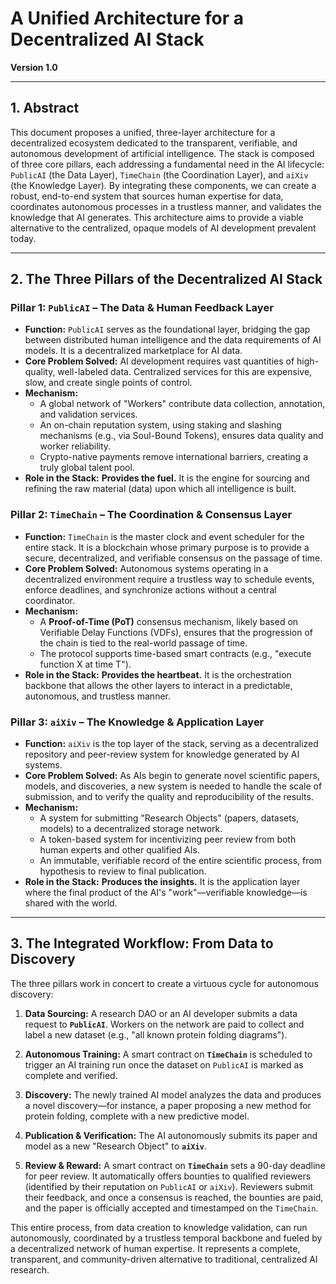 # A Unified Architecture for a Decentralized AI Stack

**Version 1.0**

---

## 1. Abstract

This document proposes a unified, three-layer architecture for a decentralized ecosystem dedicated to the transparent, verifiable, and autonomous development of artificial intelligence. The stack is composed of three core pillars, each addressing a fundamental need in the AI lifecycle: `PublicAI` (the Data Layer), `TimeChain` (the Coordination Layer), and `aiXiv` (the Knowledge Layer). By integrating these components, we can create a robust, end-to-end system that sources human expertise for data, coordinates autonomous processes in a trustless manner, and validates the knowledge that AI generates. This architecture aims to provide a viable alternative to the centralized, opaque models of AI development prevalent today.

---

## 2. The Three Pillars of the Decentralized AI Stack

### Pillar 1: `PublicAI` – The Data & Human Feedback Layer

*   **Function:** `PublicAI` serves as the foundational layer, bridging the gap between distributed human intelligence and the data requirements of AI models. It is a decentralized marketplace for AI data.
*   **Core Problem Solved:** AI development requires vast quantities of high-quality, well-labeled data. Centralized services for this are expensive, slow, and create single points of control.
*   **Mechanism:**
    *   A global network of "Workers" contribute data collection, annotation, and validation services.
    *   An on-chain reputation system, using staking and slashing mechanisms (e.g., via Soul-Bound Tokens), ensures data quality and worker reliability.
    *   Crypto-native payments remove international barriers, creating a truly global talent pool.
*   **Role in the Stack:** **Provides the fuel.** It is the engine for sourcing and refining the raw material (data) upon which all intelligence is built.

### Pillar 2: `TimeChain` – The Coordination & Consensus Layer

*   **Function:** `TimeChain` is the master clock and event scheduler for the entire stack. It is a blockchain whose primary purpose is to provide a secure, decentralized, and verifiable consensus on the passage of time.
*   **Core Problem Solved:** Autonomous systems operating in a decentralized environment require a trustless way to schedule events, enforce deadlines, and synchronize actions without a central coordinator.
*   **Mechanism:**
    *   A **Proof-of-Time (PoT)** consensus mechanism, likely based on Verifiable Delay Functions (VDFs), ensures that the progression of the chain is tied to the real-world passage of time.
    *   The protocol supports time-based smart contracts (e.g., "execute function X at time T").
*   **Role in the Stack:** **Provides the heartbeat.** It is the orchestration backbone that allows the other layers to interact in a predictable, autonomous, and trustless manner.

### Pillar 3: `aiXiv` – The Knowledge & Application Layer

*   **Function:** `aiXiv` is the top layer of the stack, serving as a decentralized repository and peer-review system for knowledge generated by AI systems.
*   **Core Problem Solved:** As AIs begin to generate novel scientific papers, models, and discoveries, a new system is needed to handle the scale of submission, and to verify the quality and reproducibility of the results.
*   **Mechanism:**
    *   A system for submitting "Research Objects" (papers, datasets, models) to a decentralized storage network.
    *   A token-based system for incentivizing peer review from both human experts and other qualified AIs.
    *   An immutable, verifiable record of the entire scientific process, from hypothesis to review to final publication.
*   **Role in the Stack:** **Produces the insights.** It is the application layer where the final product of the AI's "work"—verifiable knowledge—is shared with the world.

---

## 3. The Integrated Workflow: From Data to Discovery

The three pillars work in concert to create a virtuous cycle for autonomous discovery:

1.  **Data Sourcing:** A research DAO or an AI developer submits a data request to **`PublicAI`**. Workers on the network are paid to collect and label a new dataset (e.g., "all known protein folding diagrams").

2.  **Autonomous Training:** A smart contract on **`TimeChain`** is scheduled to trigger an AI training run once the dataset on `PublicAI` is marked as complete and verified.

3.  **Discovery:** The newly trained AI model analyzes the data and produces a novel discovery—for instance, a paper proposing a new method for protein folding, complete with a new predictive model.

4.  **Publication & Verification:** The AI autonomously submits its paper and model as a new "Research Object" to **`aiXiv`**.

5.  **Review & Reward:** A smart contract on **`TimeChain`** sets a 90-day deadline for peer review. It automatically offers bounties to qualified reviewers (identified by their reputation on `PublicAI` or `aiXiv`). Reviewers submit their feedback, and once a consensus is reached, the bounties are paid, and the paper is officially accepted and timestamped on the `TimeChain`.

This entire process, from data creation to knowledge validation, can run autonomously, coordinated by a trustless temporal backbone and fueled by a decentralized network of human expertise. It represents a complete, transparent, and community-driven alternative to traditional, centralized AI research.
